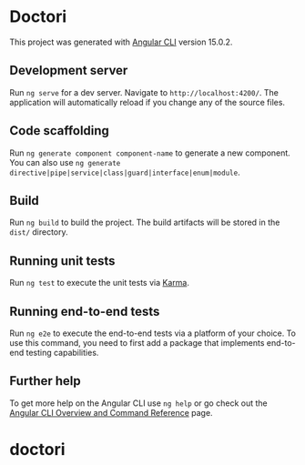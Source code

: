 # Doctori

This project was generated with [Angular CLI](https://github.com/angular/angular-cli) version 15.0.2.

## Development server

Run `ng serve` for a dev server. Navigate to `http://localhost:4200/`. The application will automatically reload if you change any of the source files.

## Code scaffolding

Run `ng generate component component-name` to generate a new component. You can also use `ng generate directive|pipe|service|class|guard|interface|enum|module`.

## Build

Run `ng build` to build the project. The build artifacts will be stored in the `dist/` directory.

## Running unit tests

Run `ng test` to execute the unit tests via [Karma](https://karma-runner.github.io).

## Running end-to-end tests

Run `ng e2e` to execute the end-to-end tests via a platform of your choice. To use this command, you need to first add a package that implements end-to-end testing capabilities.

## Further help

To get more help on the Angular CLI use `ng help` or go check out the [Angular CLI Overview and Command Reference](https://angular.io/cli) page.
# doctori

<!-- 
  NO HE ACABADO LA PRUEBA
  Primero de todo, me gustaría entrar un poco en detalle de por qué no he terminado la prueba.
  La prueba queda a medias por dos motivos principales: he empleado todo el tiempo que tenía
  reservado para la misma, y me he atascado al hacer la llamada HTTP a vuestro servidor, ya que
  por navegador me rechaza el cross origin request.

  Por otro lado, considero que en la prueba que os envío demuestro gran parte de las capacidades que tengo al programar. Este proyecto incluye:
  - Proyecto angular última version.
  - Usando tailwind css.
  - La pagina principal conteniendo el formulario.
  - Validaciones.
  - Modularizado, con buena separación de comportamientos/componentes, el servicio también aparte.
  - Responsive usando flex y grid.
  - El texto de los terminos y condiciones es enriquecido y contiene enlaces web.
  - Las llamadas a APIs publicas funcionan bien, aún así no conseguí acceder a la vuestra.
  - He añadido una segunda pagina que es donde iría la tabla, para tener un ejemplo de rutas
    cargadas con lazy loading.



 -->
<!-- 
  TODO:
    - Componentizar almenos el formulario o un par de componentes.
    - Marcar el activo en el dropdown.
    - Form Responsiveness.
 -->
<!-- 
  Soy consciente de que el diseño no es 100% fiel al diseño provisto, esto es a proposito y en el ambiente laboral no pasaría sin antes consultarlo con quien fuera responsable.
  De la misma forma, he hecho que los campos sean requeridos para poder mostraros cómo trato un formulario invalido.
 -->

<!-- 
  Qué me ha faltado por hacer, por tiempo, por quedar fuera de scope, etc.
    - Tanto el telefono como el email deberían traer validaciones correctas.
      He usado las propias de ReactiveForms pero lo suyo sería haberlas creado nuevas.
    - Añadir soporte para traducir todos los textos. En otros proyectos he usado Lokalise.
    - Hacer dinámico el label de cada input para que se mostrase cuando hay algo escrito (cuando no hay
      placeholder).
    - Habría que haber reservado el espacio para el mensaje de error de manera que no se movieran los formularios al mostrarse.
    - La authenticacion usando headers, debería hacerse una vez al principio y no en la propia llamada.
      Incluso se podría/debería crear un interceptor de llamadas http para manejar todas estas configuraciones.

 -->
